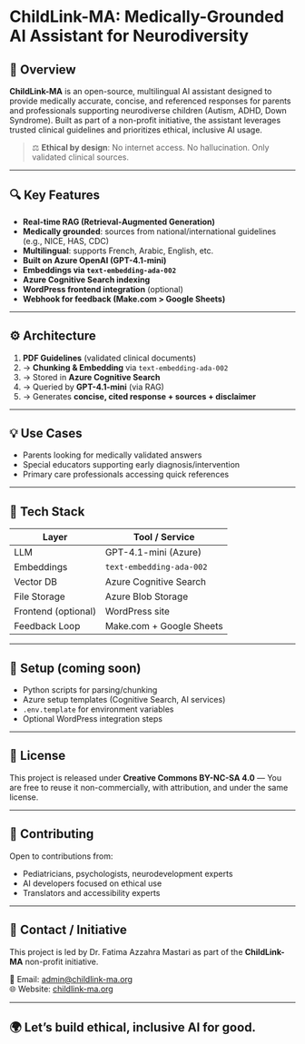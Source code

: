 # ChildLink-MA: Medically-Grounded AI Assistant for Neurodiversity

## 🧠 Overview
**ChildLink-MA** is an open-source, multilingual AI assistant designed to provide medically accurate, concise, and referenced responses for parents and professionals supporting neurodiverse children (Autism, ADHD, Down Syndrome). Built as part of a non-profit initiative, the assistant leverages trusted clinical guidelines and prioritizes ethical, inclusive AI usage.

> ⚖️ **Ethical by design**: No internet access. No hallucination. Only validated clinical sources.

---

## 🔍 Key Features
- **Real-time RAG (Retrieval-Augmented Generation)**
- **Medically grounded**: sources from national/international guidelines (e.g., NICE, HAS, CDC)
- **Multilingual**: supports French, Arabic, English, etc.
- **Built on Azure OpenAI (GPT-4.1-mini)**
- **Embeddings via `text-embedding-ada-002`**
- **Azure Cognitive Search indexing**
- **WordPress frontend integration** (optional)
- **Webhook for feedback (Make.com > Google Sheets)**

---

## ⚙️ Architecture

1. **PDF Guidelines** (validated clinical documents)  
2. → **Chunking & Embedding** via `text-embedding-ada-002`  
3. → Stored in **Azure Cognitive Search**  
4. → Queried by **GPT-4.1-mini** (via RAG)  
5. → Generates **concise, cited response + sources + disclaimer**

---

## 💡 Use Cases
- Parents looking for medically validated answers
- Special educators supporting early diagnosis/intervention
- Primary care professionals accessing quick references

---

## 🧱 Tech Stack
| Layer               | Tool / Service             |
|--------------------|----------------------------|
| LLM                | GPT-4.1-mini (Azure)       |
| Embeddings         | `text-embedding-ada-002`   |
| Vector DB          | Azure Cognitive Search     |
| File Storage       | Azure Blob Storage         |
| Frontend (optional)| WordPress site             |
| Feedback Loop      | Make.com + Google Sheets   |

---

## 🚀 Setup (coming soon)
- Python scripts for parsing/chunking
- Azure setup templates (Cognitive Search, AI services)
- `.env.template` for environment variables
- Optional WordPress integration steps

---

## 📜 License
This project is released under **Creative Commons BY-NC-SA 4.0** — You are free to reuse it non-commercially, with attribution, and under the same license.

---

## 🤝 Contributing
Open to contributions from:
- Pediatricians, psychologists, neurodevelopment experts
- AI developers focused on ethical use
- Translators and accessibility experts

---

## 📧 Contact / Initiative
This project is led by Dr. Fatima Azzahra Mastari as part of the **ChildLink-MA** non-profit initiative.

📩 Email: [admin@childlink-ma.org](mailto:admin@childlink-ma.org)  
🌐 Website: [childlink-ma.org](https://childlink-ma.org)

---

## 🌍 Let’s build ethical, inclusive AI for good.



